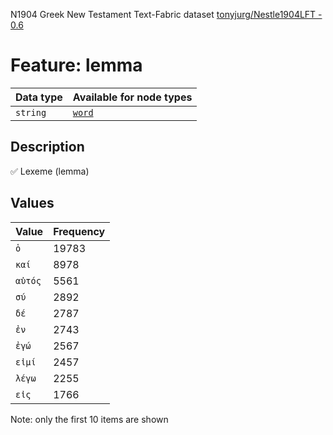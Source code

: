 <p>N1904 Greek New Testament Text-Fabric dataset <a href="https://github.com/tonyjurg/Nestle1904LFT">tonyjurg/Nestle1904LFT - 0.6</a></p>

<h1>Feature: lemma</h1>

<table>
<thead>
<tr>
  <th>Data type</th>
  <th>Available for node types</th>
</tr>
</thead>
<tbody>
<tr>
  <td><code>string</code></td>
  <td><A HREF="featurebynodetype.md#word"><code>word</code></A></td>
</tr>
</tbody>
</table>

<h2>Description</h2>

<p>✅ Lexeme (lemma)</p>

<h2>Values</h2>

<table>
<thead>
<tr>
  <th>Value</th>
  <th>Frequency</th>
</tr>
</thead>
<tbody>
<tr>
  <td><code>ὁ</code></td>
  <td>19783</td>
</tr>
<tr>
  <td><code>καί</code></td>
  <td>8978</td>
</tr>
<tr>
  <td><code>αὐτός</code></td>
  <td>5561</td>
</tr>
<tr>
  <td><code>σύ</code></td>
  <td>2892</td>
</tr>
<tr>
  <td><code>δέ</code></td>
  <td>2787</td>
</tr>
<tr>
  <td><code>ἐν</code></td>
  <td>2743</td>
</tr>
<tr>
  <td><code>ἐγώ</code></td>
  <td>2567</td>
</tr>
<tr>
  <td><code>εἰμί</code></td>
  <td>2457</td>
</tr>
<tr>
  <td><code>λέγω</code></td>
  <td>2255</td>
</tr>
<tr>
  <td><code>εἰς</code></td>
  <td>1766</td>
</tr>
</tbody>
</table>

<p>Note: only the first 10 items are shown</p>
